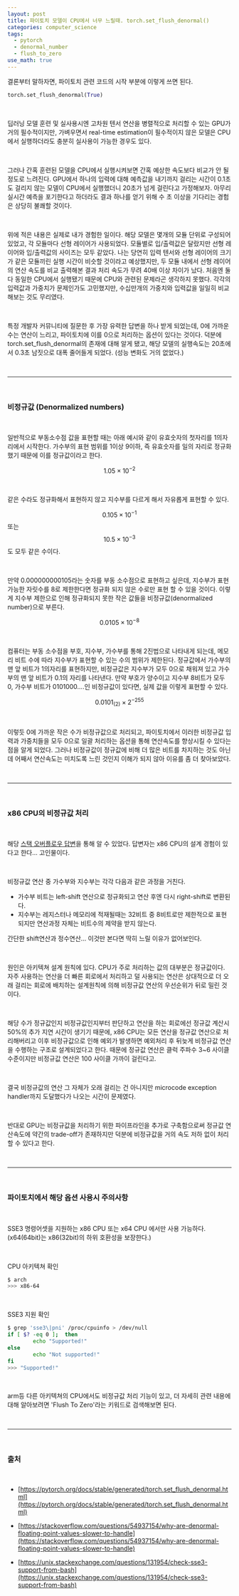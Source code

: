 ```yaml
---
layout: post
title: 파이토치 모델이 CPU에서 너무 느릴때. torch.set_flush_denormal()
categories: computer_science
tags: 
  - pytorch
  - denormal_number
  - flush_to_zero
use_math: true
---
```


결론부터 말하자면, 파이토치 관련 코드의 시작 부분에 이렇게 쓰면 된다.

```python
torch.set_flush_denormal(True)
```

<br/>

딥러닝 모델 훈련 및 실사용시엔 고차원 텐서 연산을 병렬적으로 처리할 수 있는 GPU가 거의 필수적이지만, 가벼우면서 real-time estimation이 필수적이지 않은 모델은 CPU에서 실행하더라도 충분히 실사용이 가능한 경우도 있다.

<br/>

그러나 간혹 훈련된 모델을 CPU에서 실행시켜보면 간혹 예상한 속도보다 비교가 안 될 정도로 느려진다. GPU에서 하나의 입력에 대해 예측값을 내기까지 걸리는 시간이 0.1초도 걸리지 않는 모델이 CPU에서 실행했더니 20초가 넘게 걸린다고 가정해보자. 아무리 실시간 예측을 포기한다고 하더라도 결과 하나를 얻기 위해 수 초 이상을 기다리는 경험은 상당히 불쾌할 것이다.

<br/>

위에 적은 내용은 실제로 내가 경험한 일이다. 해당 모델은 몇개의 모듈 단위로 구성되어 있었고, 각 모듈마다 선형 레이어가 사용되었다. 모듈별로 입/출력값은 달랐지만 선형 레이어와 입/출력값의 사이즈는 모두 같았다.  나는 당연히 입력 텐서와 선형 레이어의 크기가 같은 모듈끼린 실행 시간이 비슷할 것이라고 예상했지만, 두 모듈 내에서 선형 레이어의 연산 속도를 비교 출력해본 결과 처리 속도가 무려 40배 이상 차이가 났다. 처음엔 둘다 동일한 CPU에서 실행됐기 때문에 CPU와 관련된 문제라곤 생각하지 못했다. 각각의 입력값과 가중치가 문제인가도 고민했지만, 수십만개의 가중치와 입력값을 일일히 비교해보는 것도 무리였다.

<br/>

특정 개발자 커뮤니티에 질문한 후 가장 유력한 답변을 하나 받게 되었는데, 0에 가까운 수는 연산이 느리고, 파이토치에 이를 0으로 처리하는 옵션이 있다는 것이다. 덕분에 torch.set_flush_denormal의 존재에 대해 알게 됐고, 해당 모델의 실행속도는 20초에서 0.3초 남짓으로 대폭 줄어들게 되었다. (성능 변화도 거의 없었다.)

<br/>

---

<br/>

### 비정규값 (Denormalized numbers)

<br/>

일반적으로 부동소수점 값을 표현할 때는 아래 예시와 같이 유효숫자의 첫자리를 1의자리에서 시작한다. 가수부의 표현 범위를 1이상 9이하, 즉 유효숫자를 일의 자리로 정규화했기 때문에 이를 정규값이라고 한다.

$$ 1.05 \times 10^{-2} $$

<br/>

같은 수라도 정규화해서 표현하지 않고 지수부를 다르게 해서 자유롭게 표현할 수 있다.

$$ 0.105 \times 10^{-1} $$  또는 $$ 10.5 \times 10^{-3} $$ 도 모두 같은 수이다.

<br/>

만약 0.000000000105라는 숫자를 부동 소수점으로 표현하고 싶은데, 지수부가 표현 가능한 자릿수를 8로 제한한다면 정규화 되지 않은 수로만 표현 할 수 있을 것이다. 이렇게 지수부 제한으로 인해 정규화되지 못한 작은 값들을 비정규값(denormalized number)으로 부른다.

$$ 0.0105 \times 10^{-8} $$

<br/>

컴퓨터는 부동 소수점을 부호, 지수부, 가수부를 통해 2진법으로 나타내게 되는데, 메모리 비트 수에 따라 지수부가 표현할 수 있는 수의 범위가 제한된다. 정규값에서 가수부의 맨 앞 비트가 1의자리를 표현하지만,  비정규값은 지수부가 모두 0으로 채워져 있고 가수부의 맨 앞 비트가 0.1의 자리를 나타낸다. 만약 부호가 양수이고 지수부 8비트가 모두 0, 가수부 비트가 0101000....인 비정규값이 있다면, 실제 값을 이렇게 표현할 수 있다.

$$ 0.0101_{(2)} \times 2^{-255} $$

<br/>

이렇듯 0에 가까운 작은 수가 비정규값으로 처리되고, 파이토치에서 이러한 비정규값 입력과 가중치들을 모두 0으로 일괄 처리하는 옵션을 통해 연산속도를 향상시킬 수 있다는 점을 알게 되었다. 그러나 비정규값이 정규값에 비해 더 많은 비트를 차지하는 것도 아닌데 어째서 연산속도는 미치도록 느린 것인지 이해가 되지 않아 이유를 좀 더 찾아보았다.

<br/>

---

<br/>

### x86 CPU의 비정규값 처리

<br/>

해당 [스택 오버플로우 답변](https://stackoverflow.com/questions/54937154/why-are-denormal-floating-point-values-slower-to-handle)을 통해 알 수 있었다. 답변자는 x86 CPU의 설계 경험이 있다고 한다... 고인물이다.

<br/>

비정규값 연산 중 가수부와 지수부는 각각 다음과 같은 과정을 거친다.

* 가수부 비트는 left-shift 연산으로 정규화되고 연산 후엔 다시 right-shift로 변환된다.
* 지수부는 레지스터나 메모리에 적재될때는 32비트 중 8비트로만 제한적으로 표현되지만 연산과정 자체는 비트수의 제약을 받지 않는다. 

간단한 shift연산과 정수연산... 이것만 본다면 딱히 느릴 이유가 없어보인다.

<br/>

원인은 아키텍쳐 설계 원칙에 있다. CPU가 주로 처리하는 값의 대부분은 정규값이다. 자주 사용하는 연산을 더 빠른 회로에서 처리하고 덜 사용되는 연산은 상대적으로 더 오래 걸리는 회로에 배치하는 설계원칙에 의해 비정규값 연산의 우선순위가 뒤로 밀린 것이다.

<br/>

해당 수가 정규값인지 비정규값인지부터 판단하고 연산을 하는 회로에선 정규값 계산시 50%의 추가 지연 시간이 생기기 때문에, x86 CPU는 모든 연산을 정규값 연산으로 처리해버리고 이후 비정규값으로 인해 예외가 발생하면 예외처리 후 뒤늦게 비정규값 연산을 수행하는 구조로 설계되었다고 한다. 때문에 정규값 연산은 클럭 주파수 3~6 사이클 수준이지만 비정규값 연산은 100 사이클 가까이 걸린다고.

<br/>

결국 비정규값의 연산 그 자체가 오래 걸리는 건 아니지만 microcode exception handler까지 도달했다가 나오는 시간이 문제였다.

<br/>

반대로 GPU는 비정규값을 처리하기 위한 파이프라인을 추가로 구축함으로써 정규값 연산속도에 약간의 trade-off가 존재하지만 덕분에 비정규값을 거의 속도 저하 없이 처리할 수 있다고 한다.

<br/>

---

<br/>

### 파이토치에서 해당 옵션 사용시 주의사항

<br/>

SSE3 명령어셋을 지원하는 x86 CPU 또는 x64 CPU 에서만 사용 가능하다. (x64(64bit)는 x86(32bit)의 하위 호환성을 보장한다.)

<br/>

CPU 아키텍쳐 확인

```bash
$ arch
>>> x86-64
```

 <br/>

SSE3 지원 확인

```bash
$ grep 'sse3\|pni' /proc/cpuinfo > /dev/null
if [ $? -eq 0 ];  then
        echo "Supported!"
else
        echo "Not supported!"
fi
>>> "Supported!"
```

<br/>

arm등 다른 아키텍쳐의 CPU에서도 비정규값 처리 기능이 있고, 더 자세히 관련 내용에 대해 알아보려면 'Flush To Zero'라는 키워드로 검색해보면 된다.

<br/>

---

<br/>

### 출처

<br/>

* [https://pytorch.org/docs/stable/generated/torch.set_flush_denormal.html](https://pytorch.org/docs/stable/generated/torch.set_flush_denormal.html)

* [https://stackoverflow.com/questions/54937154/why-are-denormal-floating-point-values-slower-to-handle](https://stackoverflow.com/questions/54937154/why-are-denormal-floating-point-values-slower-to-handle)

* [https://unix.stackexchange.com/questions/131954/check-sse3-support-from-bash](https://unix.stackexchange.com/questions/131954/check-sse3-support-from-bash)
